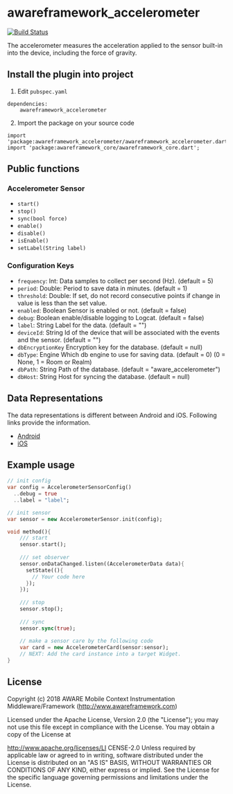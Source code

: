 # awareframework_accelerometer

[![Build Status](https://travis-ci.com/awareframework/awareframework_accelerometer.svg?branch=master)](https://travis-ci.com/awareframework/awareframework_accelerometer)

The accelerometer measures the acceleration applied to the sensor built-in into the device, including the force of gravity.

## Install the plugin into project
1. Edit `pubspec.yaml`
```
dependencies:
    awareframework_accelerometer
```

2. Import the package on your source code
```
import 'package:awareframework_accelerometer/awareframework_accelerometer.dart';
import 'package:awareframework_core/awareframework_core.dart';
```

## Public functions
### Accelerometer Sensor
- `start()`
- `stop()` 
- `sync(bool force)`
- `enable()`
- `disable()`
- `isEnable()`
- `setLabel(String label)`

### Configuration Keys
- `frequency`: Int: Data samples to collect per second (Hz). (default = 5)
- `period`: Double: Period to save data in minutes. (default = 1)
- `threshold`: Double: If set, do not record consecutive points if change in value is less than the set value.
- `enabled`: Boolean Sensor is enabled or not. (default = false)
- `debug`: Boolean enable/disable logging to Logcat. (default = false)
- `label`: String Label for the data. (default = "")
- `deviceId`: String Id of the device that will be associated with the events and the sensor. (default = "")
- `dbEncryptionKey` Encryption key for the database. (default = null)
- `dbType`: Engine Which db engine to use for saving data. (default = 0) (0 = None, 1 = Room or Realm)
- `dbPath`: String Path of the database. (default = "aware_accelerometer")
- `dbHost`: String Host for syncing the database. (default = null)

## Data Representations
The data representations is different between Android and iOS. Following links provide the information.
- [Android](https://github.com/awareframework/com.awareframework.android.sensor.accelerometer)
- [iOS](https://github.com/awareframework/com.awareframework.ios.sensor.accelerometer)

## Example usage
```dart
// init config
var config = AccelerometerSensorConfig()
  ..debug = true
  ..label = "label";

// init sensor
var sensor = new AccelerometerSensor.init(config);

void method(){
    /// start 
    sensor.start();
    
    /// set observer
    sensor.onDataChanged.listen((AccelerometerData data){
      setState((){
        // Your code here
      });
    });
    
    /// stop
    sensor.stop();
    
    /// sync
    sensor.sync(true);  
    
    // make a sensor care by the following code
    var card = new AccelerometerCard(sensor:sensor);
    // NEXT: Add the card instance into a target Widget.
}

```

## License
Copyright (c) 2018 AWARE Mobile Context Instrumentation Middleware/Framework (http://www.awareframework.com)

Licensed under the Apache License, Version 2.0 (the "License"); you may not use this file except in compliance with the License. You may obtain a copy of the License at

http://www.apache.org/licenses/LI
CENSE-2.0 Unless required by applicable law or agreed to in writing, software distributed under the License is distributed on an "AS IS" BASIS, WITHOUT WARRANTIES OR CONDITIONS OF ANY KIND, either express or implied. See the License for the specific language governing permissions and limitations under the License.
